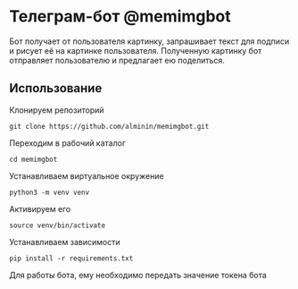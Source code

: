 # Телеграм-бот @memimgbot

Бот получает от пользователя картинку, запрашивает текст для подписи и рисует её на картинке пользователя. Полученную картинку бот отправляет пользователю и предлагает ею поделиться.

## Использование

Клонируем репозиторий
```
git clone https://github.com/alminin/memimgbot.git
```
Переходим в рабочий каталог
```
cd memimgbot
```
Устанавливаем виртуальное окружение
```
python3 -m venv venv
```
Активируем его
```
source venv/bin/activate
```
Устанавливаем зависимости
```
pip install -r requirements.txt
```
Для работы бота, ему необходимо передать значение токена бота
